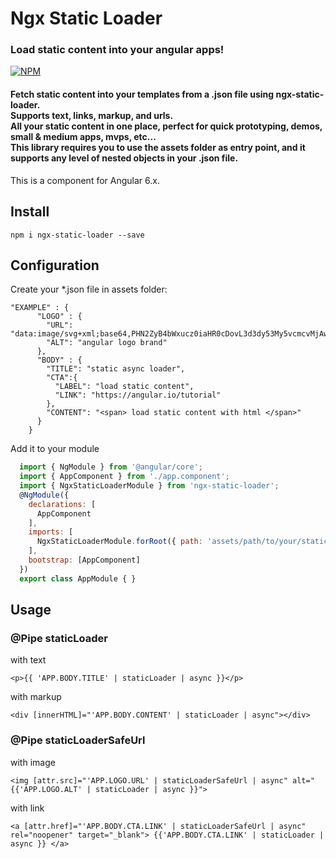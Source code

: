 # Ngx Static Loader

### Load static content into your angular apps!


[![NPM](https://nodei.co/npm/ngx-static-loader.png?downloads=true&stars=true)](https://nodei.co/npm/ngx-static-loader/)
 
#### Fetch static content into your templates from a .json file using ngx-static-loader.<br/> Supports text, links, markup, and urls. <br/>All your static content in one place, perfect for quick prototyping, demos, small & medium apps, mvps, etc...<br/>This library requires you to use the assets folder as entry point, and it supports any level of nested objects in your .json file.

This is a component for Angular 6.x. 


## Install
    npm i ngx-static-loader --save

    
## Configuration

Create your *.json file in assets folder:

    "EXAMPLE" : {
          "LOGO" : {
            "URL": "data:image/svg+xml;base64,PHN2ZyB4bWxucz0iaHR0cDovL3d3dy53My5vcmcvMjAwMC9zdmciIHZpZXdCb3g9IjAgMCAyNTAgMjUwIj4KICAgIDxwYXRoIGZpbGw9IiNERDAwMzEiIGQ9Ik0xMjUgMzBMMzEuOSA2My4ybDE0LjIgMTIzLjFMMTI1IDIzMGw3OC45LTQzLjcgMTQuMi0xMjMuMXoiIC8+CiAgICA8cGF0aCBmaWxsPSIjQzMwMDJGIiBkPSJNMTI1IDMwdjIyLjItLjFWMjMwbDc4LjktNDMuNyAxNC4yLTEyMy4xTDEyNSAzMHoiIC8+CiAgICA8cGF0aCAgZmlsbD0iI0ZGRkZGRiIgZD0iTTEyNSA1Mi4xTDY2LjggMTgyLjZoMjEuN2wxMS43LTI5LjJoNDkuNGwxMS43IDI5LjJIMTgzTDEyNSA1Mi4xem0xNyA4My4zaC0zNGwxNy00MC45IDE3IDQwLjl6IiAvPgogIDwvc3ZnPg==",
            "ALT": "angular logo brand"
          },
          "BODY" : {
            "TITLE": "static async loader",
            "CTA":{
              "LABEL": "load static content",
              "LINK": "https://angular.io/tutorial"
            },
            "CONTENT": "<span> load static content with html </span>"
          }
        }

Add it to your module

```javascript
  import { NgModule } from '@angular/core';
  import { AppComponent } from './app.component';
  import { NgxStaticLoaderModule } from 'ngx-static-loader';
  @NgModule({
    declarations: [
      AppComponent
    ],
    imports: [
      NgxStaticLoaderModule.forRoot({ path: 'assets/path/to/your/static-content.json' })
    ],
    bootstrap: [AppComponent]
  })
  export class AppModule { }
```

## Usage

### @Pipe staticLoader 

with text

`<p>{{ 'APP.BODY.TITLE' | staticLoader | async }}</p>`

with markup 

`<div [innerHTML]="'APP.BODY.CONTENT' | staticLoader | async"></div>`

### @Pipe staticLoaderSafeUrl 

with image

`<img [attr.src]="'APP.LOGO.URL' | staticLoaderSafeUrl | async" alt="{{'APP.LOGO.ALT' | staticLoader | async }}">`

with link

 `<a [attr.href]="'APP.BODY.CTA.LINK' | staticLoaderSafeUrl | async" rel="noopener" target="_blank">
          {{'APP.BODY.CTA.LINK' | staticLoader | async }}
    </a>`
